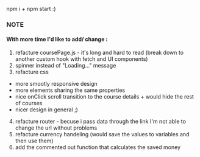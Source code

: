 npm i + npm start :)

### NOTE

#### With more time I'd like to add/ change :

1. refacture coursePage.js - it's long and hard to read (break down to another custom hook with fetch and UI components)
2. spinner instead of "Loading..." message
3. refacture css

- more smootly responsive design
- more elements sharing the same properties
- nice onClick scroll transition to the course details + would hide the rest of courses
- nicer design in general ;)

4. refacture router - becuse i pass data through the link I'm not able to change the url without problems
5. refacture currency handeling (would save the values to variables and then use them)
6. add the commented out function that calculates the saved money
